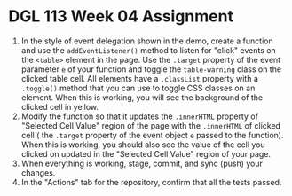 # DGL 113 Week 04 Assignment

1. In the style of event delegation shown in the demo, create a function and 
   use the `addEventListener()` method to listen for "click" events on the
   `<table>` element in the page. Use the `.target` property of the event 
   parameter `e` of your function and toggle the `table-warning` class on the 
   clicked table cell. All elements have a `.classList` property with a 
   `.toggle()` method that you can use to toggle CSS classes on an element. 
   When this is working, you will see the background of the clicked cell in 
   yellow.
1. Modify the function so that it 
   updates the `.innerHTML` property of "Selected Cell Value" 
   region of the page with the `.innerHTML` of clicked cell ( the `.target` 
   property of the event object `e` passed to the function). When this is 
   working, you should also see the value of the cell you clicked on updated 
   in the "Selected Cell Value" region of your page.
1. When everything is working, stage, commit, and sync (push) your changes.
1. In the "Actions" tab for the repository, confirm that all the tests 
   passed.
